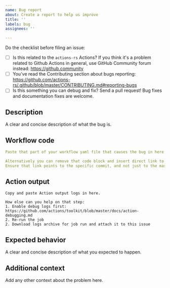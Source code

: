 ```yaml
---
name: Bug report
about: Create a report to help us improve
title: ''
labels: bug
assignees: ''

---
```


Do the checklist before filing an issue:

 * [ ] Is this related to the `actions-rs` Actions?
       If you think it's a problem related to Github Actions in general, use GitHub Community forum instead: https://github.community
 * [ ] You've read the Contributing section about bugs reporting: https://github.com/actions-rs/.github/blob/master/CONTRIBUTING.md#reporting-bugs
 * [ ] Is this something you can debug and fix? Send a pull request! Bug fixes and documentation fixes are welcome.

## Description

A clear and concise description of what the bug is.

## Workflow code

```yaml
Paste that part of your workflow yaml file that causes the bug in here.

Alternatively you can remove that code block and insert direct link to your workflow file.
Ensure that link points to the specific commit, and not just to the master branch.
```
 
## Action output

```
Copy and paste Action output logs in here.

How else can you help on that step:
1. Enable debug logs first: https://github.com/actions/toolkit/blob/master/docs/action-debugging.md
2. Re-run the job
2. Download logs archive for job run and attach it to this issue
```

## Expected behavior

A clear and concise description of what you expected to happen.

## Additional context

Add any other context about the problem here.
